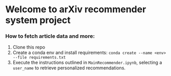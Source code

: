 # Welcome to arXiv recommender system project


### How to fetch article data and more:
1. Clone this repo
2. Create a conda env and install requirements: `conda create --name <env> --file requirements.txt`
3. Execute the instructions outlined in `MainRecommender.ipynb`, selecting a `user_name` to retrieve personalized recommendations.

